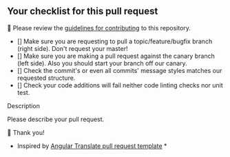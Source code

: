 ## Your checklist for this pull request

🚨 Please review the [guidelines for contributing](https://github.com/ProgramEquity/amplify/blob/david-chapuis/.github/CONTRIBUTING.md) to this repository.

   - [] Make sure you are requesting to pull a topic/feature/bugfix branch (right side). Don't request your master!
   - [] Make sure you are making a pull request against the canary branch (left side). Also you should start your branch off our canary.
   - [] Check the commit's or even all commits' message styles matches our requested structure.
   - [] Check your code additions will fail neither code linting checks nor unit test.

Description

Please describe your pull request.

💚 Thank you!

* Inspired by [Angular Translate pull request template](https://github.com/angular-translate/angular-translate/blob/master/.github/PULL_REQUEST_TEMPLATE.md) *


